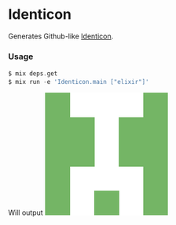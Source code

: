 # Identicon

Generates Github-like [Identicon](https://github.com/blog/1586-identicons).

### Usage
```elixir
$ mix deps.get
$ mix run -e 'Identicon.main ["elixir"]'
```
Will output
![elixir.png](elixir.png)
